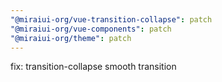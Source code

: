 ```yaml
---
"@miraiui-org/vue-transition-collapse": patch
"@miraiui-org/vue-components": patch
"@miraiui-org/theme": patch
---
```


fix: transition-collapse smooth transition
